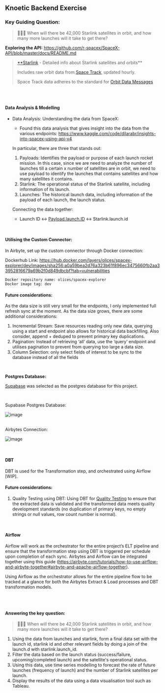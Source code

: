 ## Knoetic Backend Exercise

### Key Guiding Question:

> 👨🏼‍🦳 When will there be 42,000 Starlink satellites in orbit, and how many more launches will it take to get there?
> 

**Exploring the API:** https://github.com/r-spacex/SpaceX-API/blob/master/docs/README.md

> [**Starlink](https://github.com/r-spacex/SpaceX-API/blob/master/docs/starlink) - Detailed info about Starlink satellites and orbits**
> 
> 
> Includes raw orbit data from [Space Track](https://www.space-track.org/auth/login), updated hourly.
> 
> Space Track data adheres to the standard for [Orbit Data Messages](https://public.ccsds.org/Pubs/502x0b2c1e2.pdf)
> 

<br>
<br>

#### **Data Analysis & Modelling**

- Data Analysis: Understanding the data from SpaceX:
    - Found this data analysis that gives insight into the data from the various endpoints: https://www.kaggle.com/code/dilarabr/insights-into-spacex-using-api-v4
    
    In particular, there are three that stands out: 
    
    1. Payloads: Identifies the payload or purpose of each launch rocket mission. In this case, since we are need to analyze the number of launches till a certain x number of satellites are in orbit, we need to use payload to identify the launches that contains satellites and how many satellites it contains.
    2. Starlink: The operational status of the Starlink satellite, including information of its launch.
    3. Launches: The historical launch data, including information of the payload of each launch, the launch status.
    
    Connecting the data together:
    
    - Launch ID ↔ [Payload.launch.ID](http://Payload.launch.ID) ↔ Starlink.launch.id

<br>

#### **Utilising the Custom Connector:**

In Airbyte, set up the custom connector through Docker connection:

Dockerhub Link: https://hub.docker.com/layers/olices/spacex-explorer/dev/images/sha256:a0a59bea2d76a323b61f896ec3475660fb2aa33952816679a69b2f0d849dbcbf?tab=vulnerabilities

```
Docker repository name: olices/spacex-explorer
Docker image tag: dev
```



#### **Future considerations:**

As the data size is still very small for the endpoints, I only implemented full refresh sync at the moment. As the data size grows, there are some additional considerations: 

1. Incremental Stream: Save resources reading only new data, querying using a start and endpoint also allows for historical data backfilling. Also consider, append + deduped to prevent primary key duplications.
2. Pagination: Instead of retrieving ‘all’ data, use the ‘query’ endpoint and utilises pagination to prevent from querying too large a data size.
3. Column Selection: only select fields of interest to be sync to the database instead of all the fields

<br>

**Postgres Database:**

[Supabase](https://supabase.com/) was selected as the postgres database for this project.

<br>

Supabase Postgres Database:

![image](https://github.com/ericajanetem/backend-exercise/assets/48477045/18a34fde-4500-4856-88c5-e49616587cc5)

<br>
Airbytes Connection:

![image](https://github.com/ericajanetem/backend-exercise/assets/48477045/24ba008b-b829-4ebf-8130-7e7dac444051)

<br>

#### **DBT**

DBT is used for the Transformation step, and orchestrated using Airflow [WIP].

#### **Future considerations:**
1. Quality Testing using DBT: Using DBT for [Quality Testing](https://www.getdbt.com/blog/data-quality-testing) to ensure that the extracted data is validated and the transformed data meets quality development standards (no duplication of primary keys, no empty strings or null values, row count number is normal).


<br>

#### **Airflow**

Airflow will work as the orchestrator for the entire project’s ELT pipeline and ensure that the transformation step using DBT is triggered per schedule upon completion of each sync. Airbytes and Airflow can be integrated together using this guide (https://airbyte.com/tutorials/how-to-use-airflow-and-airbyte-together#airbyte-and-apache-airflow-together). 

Using Airflow as the orchestrator allows for the entire pipeline flow to be tracked at a glance for both the Airbytes Extract & Load processes and DBT transformation models.

<br>
<br>

#### **Answering the key question:**

> 👨🏼‍🦳 When will there be 42,000 Starlink satellites in orbit, and how many more launches will it take to get there?
> 

1. Using the data from launches and starlink, form a final data set with the launch id, starlink id and other relevant fields by doing a join of the launch.d with starlink.launch_id. 
2. Filter the data based on the launch status (success/failure, upcoming/completed launch) and the satellite's operational status.
3. Using this data, use time series modelling to forecast the rate of future launches (frequency of launch) and the number of Starlink satellites per launch.
4. Display the results of the data using a data visualisation tool such as Tableau.
